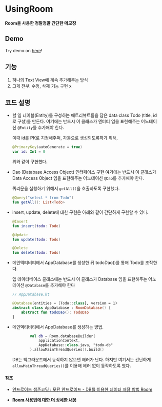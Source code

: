 # UsingRoom
**Room을 사용한 정말정말 간단한 메모장**

## Demo
Try demo on [here](https://appetize.io/app/tfy4k9rbup6bt7e5ba6wd84u2r?device=nexus5&scale=75&orientation=portrait&osVersion=8.1)!

## 기능
1. 하나의 Text View에 계속 추가해주는 방식
2. 그게 전부. 수정, 삭제 기능 구현 x

## 코드 설명
- 할 일 테이블(Entity)를 구성하는 애트리뷰트들을 담은 data class Todo (title, id로 구성)를 만든다. 여기에는 반드시 이 클래스가 엔터티 임을 표현해주는 어노테이션 `@Entity`를 추가해야 한다.

  이때 id를 PK로 지정해주며, 자동으로 생성되도록하기 위해,
  ```kotlin
  @PrimaryKey(autoGenerate = true)
  var id: Int = 0 
  ```
  위와 같이 구현했다.

- Dao (Database Access Object) 인터페이스 구현
  여기에는 반드시 이 클래스가 Data Access Object 임을 표현해주는 어노테이션 `@Dao`를 추가해야 한다.

  쿼리문을 실행하기 위해서 `getAll()`을 호출하도록 구현했다.
  ```kotlin
  @Query("select * from Todo")
  fun getAll(): List<Todo>
  ``` 

- insert, update, delete에 대한 구현은 아래와 같이 간단하게 구현할 수 있다.
  ```kotlin
  @Insert
  fun insert(todo: Todo)
  
  @Update
  fun update(todo: Todo)
  
  @Delete
  fun delete(todo: Todo)
  ```

- 메인엑티비티에서 AppDatabase를 생성한 뒤 todoDao()를 통해 Todo를 조작한다.
  
  앱 데이터베이스 클래스에는 반드시 이 클래스가 Database 임을 표현해주는 어노테이션 `@Database`를 추가해야 한다
  ```kotlin
  // AppDatabase.kt
  
  @Database(entities = [Todo::class], version = 1)
  abstract class AppDatabase : RoomDatabase() {
      abstract fun todoDao(): TodoDao
  }
  ```

- 메인엑티비티에서 AppDatabase를 생성하는 방법.
  ```kotlin
          val db = Room.databaseBuilder(
              applicationContext,
              AppDatabase::class.java, "todo-db"
          ).allowMainThreadQueries().build()
  ```
  DB는 백그라운드에서 동작하지 않으면 에러가 난다. 하지만 여기서는 간단하게 `allowMainThreadQueries()`를 이용해 에러 없이 동작하도록 했다.

#### 참조
- [안드로이드 생존코딩 : 모던 안드로이드 - DB를 이용한 데이터 저장 방법 Room](https://www.youtube.com/watch?v=97xmJRZRGm4&list=PLxTmPHxRH3VXHOBnaGQcbSGslbAjr8obc&index=2)

- [**Room 사용법에 대한 더 상세한 내용**](https://medium.com/@gus0000123/mvvm-aac-room-%EC%82%AC%EC%9A%A9%EB%B2%95-2-%EC%82%AC%EC%9A%A9%ED%8E%B8-43ea8a936b12)

